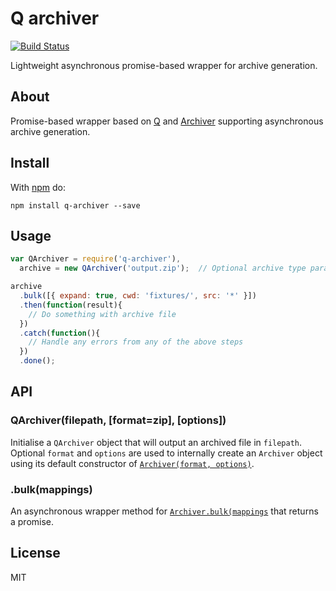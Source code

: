 Q archiver
==========
[![Build Status](https://travis-ci.org/hadynz/q-archiver.svg?branch=master)](https://travis-ci.org/hadynz/q-archiver)

Lightweight asynchronous promise-based wrapper for archive generation.

## About

Promise-based wrapper based on [Q][1] and [Archiver][2] supporting asynchronous archive generation.

## Install

With [npm](http://npmjs.org) do:

```
npm install q-archiver --save
```

## Usage

```javascript
var QArchiver = require('q-archiver'),
  archive = new QArchiver('output.zip');  // Optional archive type parameter can be passed. Defaults to 'zip'

archive
  .bulk([{ expand: true, cwd: 'fixtures/', src: '*' }])
  .then(function(result){
    // Do something with archive file
  })
  .catch(function(){
    // Handle any errors from any of the above steps
  })
  .done();
```

## API

### QArchiver(filepath, [format=zip], [options])
Initialise a `QArchiver` object that will output an archived file in `filepath`. Optional `format` and `options`
are used to internally create an `Archiver` object using its default constructor of
[`Archiver(format, options)`][3].

### .bulk(mappings)
An asynchronous wrapper method for [`Archiver.bulk(mappings`][4] that returns a promise.

## License

MIT

[1]: https://github.com/kriskowal/q
[2]: https://github.com/ctalkington/node-archiver
[3]: https://github.com/ctalkington/node-archiver#archiverformat-options
[4]: https://github.com/ctalkington/node-archiver#bulkmappings

